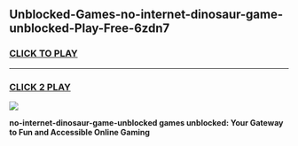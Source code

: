 
## Unblocked-Games-no-internet-dinosaur-game-unblocked-Play-Free-6zdn7
<h3>
<a href="https://premium76.site?title=no-internet-dinosaur-game-unblocked&ref=17A">CLICK TO PLAY</a></h3>
<hr>

<h3>
<a href="https://premium76.site?title=no-internet-dinosaur-game-unblocked&ref=17A">CLICK 2 PLAY</a>
  
</h3>

<a href="https://premium76.site?title=no-internet-dinosaur-game-unblocked&ref=17A"><img src="https://clearcache.store/games.png"></a>


**no-internet-dinosaur-game-unblocked games unblocked: Your Gateway to Fun and Accessible Online Gaming**
